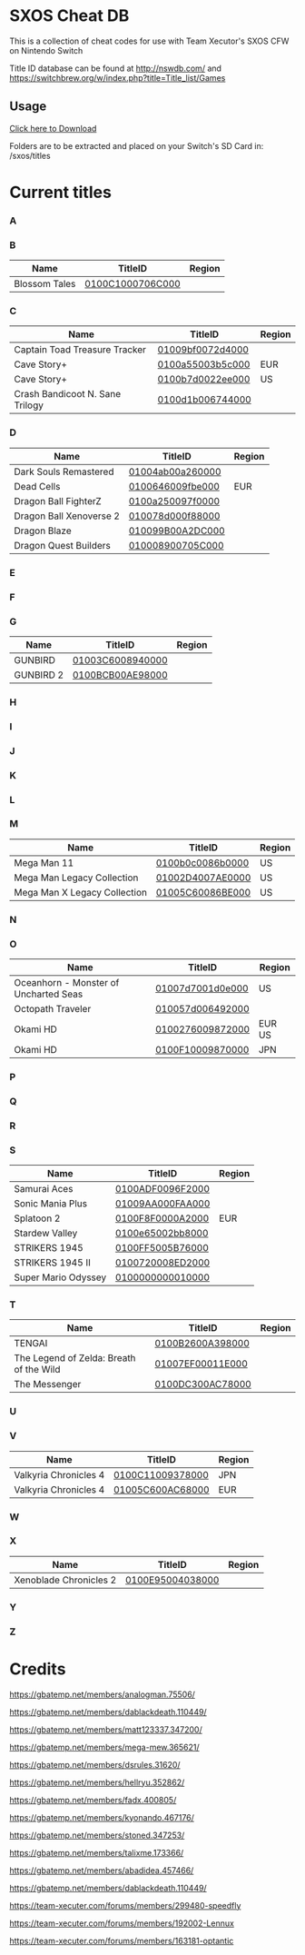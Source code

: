 # SXOS Cheat DB

This is a collection of cheat codes for use with Team Xecutor's SXOS CFW on Nintendo Switch

Title ID database can be found at http://nswdb.com/ and https://switchbrew.org/w/index.php?title=Title_list/Games

## Usage
[Click here to Download](../../archive/master.zip "SXOS CheatDB")

Folders are to be extracted and placed on your Switch's SD Card in: /sxos/titles

# Current titles

### A

### B
|Name|TitleID|Region
|--|--|--
|Blossom Tales|[0100C1000706C000](../../tree/master/0100C1000706C000/cheats)|

### C
|Name|TitleID|Region
|--|--|--
|Captain Toad Treasure Tracker|[01009bf0072d4000](../../tree/master/01009bf0072d4000/cheats)|
|Cave Story+|[0100a55003b5c000](../../tree/master/0100a55003b5c000/cheats)|EUR
|Cave Story+|[0100b7d0022ee000](../../tree/master/0100b7d0022ee000/cheats)|US
|Crash Bandicoot N. Sane Trilogy|[0100d1b006744000](../../tree/master/0100d1b006744000/cheats)|


### D
|Name|TitleID|Region
|--|--|--
|Dark Souls Remastered|[01004ab00a260000](../../tree/master/01004ab00a260000/cheats)|
|Dead Cells|[0100646009fbe000](../../tree/master/0100646009fbe000/cheats)|EUR
|Dragon Ball FighterZ|[0100a250097f0000](../../tree/master/0100a250097f0000/cheats)|
|Dragon Ball Xenoverse 2|[010078d000f88000](../../tree/master/010078d000f88000/cheats)|
|Dragon Blaze|[010099B00A2DC000](../../tree/master/010099B00A2DC000/cheats)|
|Dragon Quest Builders|[010008900705C000](../../tree/master/010008900705C000/cheats)|

### E

### F

### G
|Name|TitleID|Region
|--|--|--
|GUNBIRD|[01003C6008940000](../../tree/master/01003C6008940000/cheats)|
|GUNBIRD 2|[0100BCB00AE98000](../../tree/master/0100BCB00AE98000/cheats)|

### H

### I

### J

### K

### L

### M
|Name|TitleID|Region
|--|--|--
|Mega Man 11|[0100b0c0086b0000](../../tree/master/0100b0c0086b0000/cheats)|US
|Mega Man Legacy Collection|[01002D4007AE0000](../../tree/master/01002D4007AE0000/cheats)|US
|Mega Man X Legacy Collection|[01005C60086BE000](../../tree/master/01005C60086BE000/cheats)|US

### N

### O
|Name|TitleID|Region
|--|--|--
|Oceanhorn - Monster of Uncharted Seas|[01007d7001d0e000](../../tree/master/01007d7001d0e000/cheats)|US
|Octopath Traveler|[010057d006492000](../../tree/master/010057d006492000/cheats)|
|Okami HD|[0100276009872000](../../tree/master/0100276009872000/cheats)|EUR US
|Okami HD|[0100F10009870000](../../tree/master/0100F10009870000/cheats)|JPN

### P

### Q

### R

### S
|Name|TitleID|Region
|--|--|--
|Samurai Aces|[0100ADF0096F2000](../../tree/master/0100ADF0096F2000/cheats)|
|Sonic Mania Plus|[01009AA000FAA000](../../tree/master/01009AA000FAA000/cheats)|
|Splatoon 2|[0100F8F0000A2000](../../tree/master/0100F8F0000A2000/cheats)|EUR
|Stardew Valley|[0100e65002bb8000](../../tree/master/0100e65002bb8000/cheats)|
|STRIKERS 1945|[0100FF5005B76000](../../tree/master/0100FF5005B76000/cheats)|
|STRIKERS 1945 II|[0100720008ED2000](../../tree/master/0100720008ED2000/cheats)|
|Super Mario Odyssey|[0100000000010000](../../tree/master/0100000000010000/cheats)|

### T
|Name|TitleID|Region
|--|--|--
|TENGAI|[0100B2600A398000](../../tree/master/0100B2600A398000/cheats)|
|The Legend of Zelda: Breath of the Wild|[01007EF00011E000](../../tree/master/01007EF00011E000/cheats)|
|The Messenger|[0100DC300AC78000](../../tree/master/0100DC300AC78000/cheats)|

### U

### V
|Name|TitleID|Region
|--|--|--
|Valkyria Chronicles 4|[0100C11009378000](../../tree/master/0100C11009378000/cheats)|JPN
|Valkyria Chronicles 4|[01005C600AC68000](../../tree/master/01005C600AC68000/cheats)|EUR

### W

### X
|Name|TitleID|Region
|--|--|--
|Xenoblade Chronicles 2|[0100E95004038000](../../tree/master/0100E95004038000/cheats)|

### Y

### Z

# Credits
https://gbatemp.net/members/analogman.75506/ 

https://gbatemp.net/members/dablackdeath.110449/

https://gbatemp.net/members/matt123337.347200/

https://gbatemp.net/members/mega-mew.365621/

https://gbatemp.net/members/dsrules.31620/

https://gbatemp.net/members/hellryu.352862/

https://gbatemp.net/members/fadx.400805/

https://gbatemp.net/members/kyonando.467176/

https://gbatemp.net/members/stoned.347253/

https://gbatemp.net/members/talixme.173366/

https://gbatemp.net/members/abadidea.457466/

https://gbatemp.net/members/dablackdeath.110449/

https://team-xecuter.com/forums/members/299480-speedfly

https://team-xecuter.com/forums/members/192002-Lennux

https://team-xecuter.com/forums/members/163181-optantic